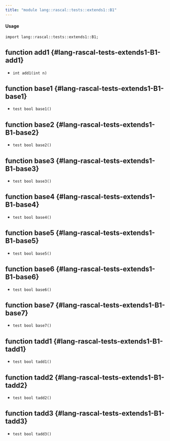 ```yaml
---
title: "module lang::rascal::tests::extends1::B1"
---
```


#### Usage

`import lang::rascal::tests::extends1::B1;`


## function add1 {#lang-rascal-tests-extends1-B1-add1}

* ``int add1(int n)``

## function base1 {#lang-rascal-tests-extends1-B1-base1}

* ``test bool base1()``

## function base2 {#lang-rascal-tests-extends1-B1-base2}

* ``test bool base2()``

## function base3 {#lang-rascal-tests-extends1-B1-base3}

* ``test bool base3()``

## function base4 {#lang-rascal-tests-extends1-B1-base4}

* ``test bool base4()``

## function base5 {#lang-rascal-tests-extends1-B1-base5}

* ``test bool base5()``

## function base6 {#lang-rascal-tests-extends1-B1-base6}

* ``test bool base6()``

## function base7 {#lang-rascal-tests-extends1-B1-base7}

* ``test bool base7()``

## function tadd1 {#lang-rascal-tests-extends1-B1-tadd1}

* ``test bool tadd1()``

## function tadd2 {#lang-rascal-tests-extends1-B1-tadd2}

* ``test bool tadd2()``

## function tadd3 {#lang-rascal-tests-extends1-B1-tadd3}

* ``test bool tadd3()``

